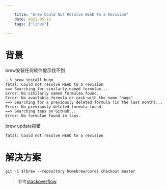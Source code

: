 ```yaml
---

    title: "brew Could Not Resolve HEAD to a Revision"
    date: 2021-05-15
    tags: ["linux"]

---
```

# 背景
brew安装任何软件提示找不到
```log
~ % brew install hugo
fatal: Could not resolve HEAD to a revision
==> Searching for similarly named formulae...
Error: No similarly named formulae found.
Error: No available formula or cask with the name "hugo".
==> Searching for a previously deleted formula (in the last month)...
Error: No previously deleted formula found.
==> Searching taps on GitHub...
Error: No formulae found in taps.
```

brew update报错
```log
fatal: Could not resolve HEAD to a revision
```

# 解决方案
```shell
git -C $(brew --repository homebrew/core) checkout master
```

> 参考[stackoverflow](https://stackoverflow.com/questions/65605282/trying-to-install-hugo-via-homebrew-could-not-resolve-head-to-a-revision)

